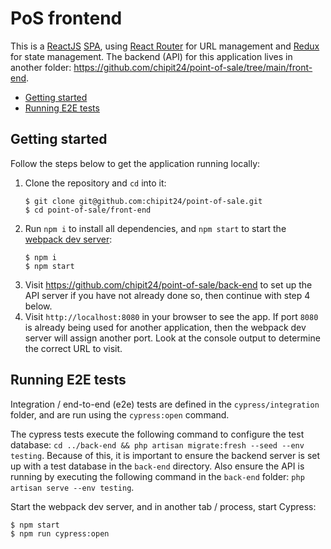 # PoS frontend

This is a [ReactJS](https://facebook.github.io/react/) [SPA](https://en.wikipedia.org/wiki/Single-page_application), using [React Router](https://github.com/ReactTraining/react-router) for URL management and [Redux](https://github.com/reduxjs/react-redux) for state management. The backend (API) for this application lives in another folder: https://github.com/chipit24/point-of-sale/tree/main/front-end.

 - [Getting started](#getting-started)
 - [Running E2E tests](#running-e2e-tests)

## Getting started

Follow the steps below to get the application running locally:

1. Clone the repository and `cd` into it:
   ```console
   $ git clone git@github.com:chipit24/point-of-sale.git
   $ cd point-of-sale/front-end
   ```
2. Run `npm i` to install all dependencies, and `npm start` to start the [webpack dev server](https://github.com/webpack/webpack-dev-server):
    ```console
    $ npm i
    $ npm start
    ```
3. Visit https://github.com/chipit24/point-of-sale/back-end to set up the API server if you have not already done so, then continue with step 4 below.
4. Visit `http://localhost:8080` in your browser to see the app. If port `8080` is already being used for another application, then the webpack dev server will assign another port. Look at the console output to determine the correct URL to visit.

## Running E2E tests

Integration / end-to-end (e2e) tests are defined in the `cypress/integration` folder, and are run using the `cypress:open` command.

The cypress tests execute the following command to configure the test database: `cd ../back-end && php artisan migrate:fresh --seed --env testing`. Because of this, it is important to ensure the backend server is set up with a test database in the `back-end` directory. Also ensure the API is running by executing the following command in the `back-end` folder: `php artisan serve --env testing`.

Start the webpack dev server, and in another tab / process, start Cypress:
```console
$ npm start
$ npm run cypress:open
```
